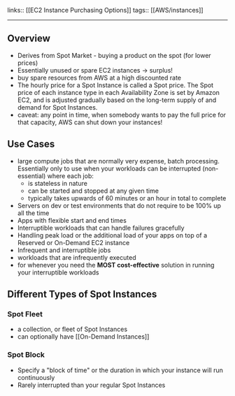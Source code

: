 links:: [[EC2 Instance Purchasing Options]]
tags:: [[AWS/instances]]
____
## Overview

- Derives from Spot Market - buying a product on the spot (for lower prices)
- Essentially unused or spare EC2 instances -> surplus!
- buy spare resources from AWS at a high discounted rate
- The hourly price for a Spot Instance is called a Spot price. The Spot price of each instance type in each Availability Zone is set by Amazon EC2, and is adjusted gradually based on the long-term supply of and demand for Spot Instances.
- caveat: any point in time, when somebody wants to pay the full price for that capacity, AWS can shut down your instances!

## Use Cases

- large compute jobs that are normally very expense, batch processing. Essentially only to use when your workloads can be interrupted (non-essential) where each job:
	- is stateless in nature
	- can be started and stopped at any given time
	- typically takes upwards of 60 minutes or an hour in total to complete
- Servers on dev or test environments that do not require to be 100% up all the time
- Apps with flexible start and end times
- Interruptible workloads that can handle failures gracefully
- Handling peak load or the additional load of your apps on top of a Reserved or On-Demand EC2 instance
- Infrequent and interruptible jobs
- workloads that are infrequently executed
- for whenever you need the **MOST cost-effective** solution in running your interruptible workloads

## Different Types of Spot Instances

### Spot Fleet
- a collection, or fleet of Spot Instances
- can optionally have [[On-Demand Instances]]

### Spot Block
- Specify a "block of time" or the duration in which your instance will run continuously
- Rarely interrupted than your regular Spot Instances